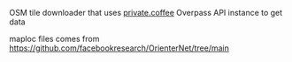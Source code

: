 OSM tile downloader that uses [private.coffee]([url](https://private.coffee/)) Overpass API instance to get data

maploc files comes from https://github.com/facebookresearch/OrienterNet/tree/main
